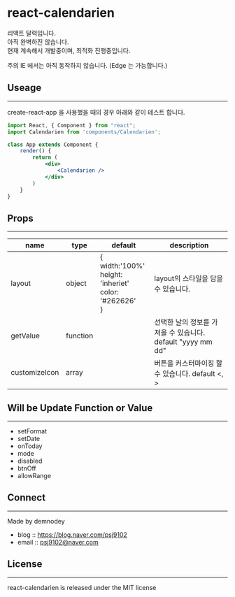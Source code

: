 # react-calendarien
  
리액트 달력입니다.<br/>
아직 완벽하진 않습니다.<br/>
현재 계속해서 개발중이며, 최적화 진행중입니다.<br/>

주의 IE 에서는 아직 동작하지 않습니다. (Edge 는 가능합니다.)

## Useage
---
create-react-app 을 사용했을 때의 경우 아래와 같이 테스트 합니다.
```jsx
import React, { Component } from "react";
import Calendarien from 'components/Calendarien';

class App extends Component {
    render() {
        return (
            <div>
                <Calendarien />
            </div>
        )
    }
} 
```
## Props
---
name|type|default|description
----|----|-------|-----------
layout|object|{ <br/> width:'100%' <br/> height: 'inheriet' <br/> color: '#262626' <br/> }|layout의 스타일을 담을 수 있습니다.
getValue|function||선택한 날의 정보를 가져올 수 있습니다. default "yyyy mm dd"
customizeIcon|array||버튼을 커스터마이징 할 수 있습니다. default <, >

## Will be Update Function or Value
---
- setFormat
- setDate
- onToday
- mode
- disabled
- btnOff
- allowRange

## Connect
---
Made by demnodey
- blog :: https://blog.naver.com/psj9102
- email :: psj9102@naver.com

## License
---
react-calendarien is released under the MIT license